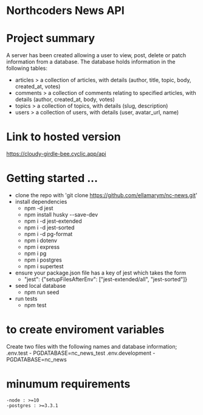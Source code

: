 # Northcoders News API

# Project summary
A server has been created allowing a user to view, post, delete or patch information from a database.
The database holds information in the following tables:
 - articles > a collection of articles, with details (author, title, topic, body, created_at, votes)
 - comments > a collection of comments relating to specified articles, with details (author, created_at, body, votes)
 - topics > a collection of topics, with details (slug, description)
 - users > a collection of users, with details (user, avatar_url, name)

# Link to hosted version
https://cloudy-girdle-bee.cyclic.app/api

# Getting started ...
 - clone the repo with 'git clone https://github.com/ellamarym/nc-news.git'
 - install dependencies
    - npm -d jest
    - npm install husky --save-dev
    - npm i -d jest-extended
    - npm i -d jest-sorted
    - npm i -d pg-format
    - npm i dotenv
    - npm i express
    - npm i pg
    - npm i postgres
    - npm i supertest
- ensure your package.json file has a key of jest which takes the form 
    - "jest": {"setupFilesAfterEnv": ["jest-extended/all", "jest-sorted"]}
- seed local database 
    - npm run seed
- run tests
    - npm test 

# to create enviroment variables
Create two files with the following names and database information;
.env.test
    - PGDATABASE=nc_news_test
.env.development
    - PGDATABASE=nc_news

# minumum requirements
    -node : >=10
    -postgres : >=3.3.1
